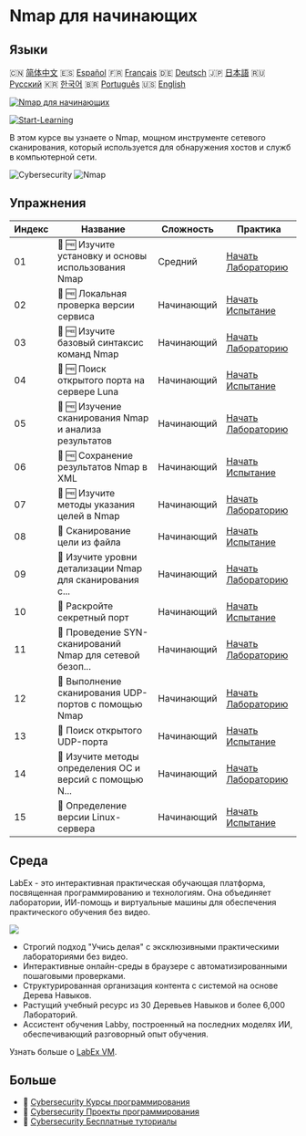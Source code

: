 # Nmap для начинающих

## Языки

🇨🇳 [简体中文](README_zh.md) 🇪🇸 [Español](README_es.md) 🇫🇷 [Français](README_fr.md) 🇩🇪 [Deutsch](README_de.md) 🇯🇵 [日本語](README_ja.md) 🇷🇺 [Русский](README_ru.md) 🇰🇷 [한국어](README_ko.md) 🇧🇷 [Português](README_pt.md) 🇺🇸 [English](README.md) 

[![Nmap для начинающих](https://cover-creator.labex.io/nmap-for-beginners.png?lang=ru)](https://labex.io/ru/courses/nmap-for-beginners)

[![Start-Learning](https://img.shields.io/badge/Start-Learning-whitesmoke?style=for-the-badge)](https://labex.io/ru/courses/nmap-for-beginners)

В этом курсе вы узнаете о Nmap, мощном инструменте сетевого сканирования, который используется для обнаружения хостов и служб в компьютерной сети.

![Cybersecurity](https://img.shields.io/badge/Cybersecurity-whitesmoke?style=for-the-badge&logo=cybersecurity)
![Nmap](https://img.shields.io/badge/Nmap-whitesmoke?style=for-the-badge&logo=nmap)


## Упражнения

|   Индекс | Название                                                  | Сложность   | Практика                                                                                                                                      |
|----------|-----------------------------------------------------------|-------------|-----------------------------------------------------------------------------------------------------------------------------------------------|
|       01 | 📖 🆓 Изучите установку и основы использования Nmap       | Средний     | <a target='_blank' href='https://labex.io/ru/tutorials/nmap-learn-nmap-installation-and-basic-usage-415924'>Начать Лабораторию</a>            |
|       02 | 🎯 🆓 Локальная проверка версии сервиса                   | Начинающий  | <a target='_blank' href='https://labex.io/ru/tutorials/nmap-verify-service-version-locally-548693'>Начать Испытание</a>                       |
|       03 | 📖 🆓 Изучите базовый синтаксис команд Nmap               | Начинающий  | <a target='_blank' href='https://labex.io/ru/tutorials/nmap-learn-nmap-basic-command-syntax-415919'>Начать Лабораторию</a>                    |
|       04 | 🎯 🆓 Поиск открытого порта на сервере Luna               | Начинающий  | <a target='_blank' href='https://labex.io/ru/tutorials/nmap-find-open-port-on-luna-server-548697'>Начать Испытание</a>                        |
|       05 | 📖 🆓 Изучение сканирования Nmap и анализа результатов    | Начинающий  | <a target='_blank' href='https://labex.io/ru/tutorials/nmap-learn-nmap-scanning-and-output-analysis-415926'>Начать Лабораторию</a>            |
|       06 | 🎯 🆓 Сохранение результатов Nmap в XML                   | Начинающий  | <a target='_blank' href='https://labex.io/ru/tutorials/nmap-save-nmap-output-to-xml-548705'>Начать Испытание</a>                              |
|       07 | 📖 🆓 Изучите методы указания целей в Nmap                | Начинающий  | <a target='_blank' href='https://labex.io/ru/tutorials/nmap-learn-target-specification-techniques-in-nmap-415935'>Начать Лабораторию</a>      |
|       08 | 🎯  Сканирование цели из файла                            | Начинающий  | <a target='_blank' href='https://labex.io/ru/tutorials/nmap-scan-target-from-file-548715'>Начать Испытание</a>                                |
|       09 | 📖  Изучите уровни детализации Nmap для сканирования с... | Начинающий  | <a target='_blank' href='https://labex.io/ru/tutorials/nmap-explore-nmap-verbosity-levels-for-network-scanning-415939'>Начать Лабораторию</a> |
|       10 | 🎯  Раскройте секретный порт                              | Начинающий  | <a target='_blank' href='https://labex.io/ru/tutorials/nmap-uncover-the-secret-port-548724'>Начать Испытание</a>                              |
|       11 | 📖  Проведение SYN-сканирований Nmap для сетевой безоп... | Начинающий  | <a target='_blank' href='https://labex.io/ru/tutorials/nmap-conduct-nmap-syn-scans-for-network-security-415934'>Начать Лабораторию</a>        |
|       12 | 📖  Выполнение сканирования UDP-портов с помощью Nmap     | Начинающий  | <a target='_blank' href='https://labex.io/ru/tutorials/nmap-perform-udp-port-scanning-with-nmap-415938'>Начать Лабораторию</a>                |
|       13 | 🎯  Поиск открытого UDP-порта                             | Начинающий  | <a target='_blank' href='https://labex.io/ru/tutorials/nmap-find-open-udp-port-548746'>Начать Испытание</a>                                   |
|       14 | 📖  Изучите методы определения ОС и версий с помощью N... | Начинающий  | <a target='_blank' href='https://labex.io/ru/tutorials/nmap-learn-nmap-os-and-version-detection-techniques-415925'>Начать Лабораторию</a>     |
|       15 | 🎯  Определение версии Linux-сервера                      | Начинающий  | <a target='_blank' href='https://labex.io/ru/tutorials/nmap-identify-linux-server-version-548747'>Начать Испытание</a>                        |

## Среда

LabEx - это интерактивная практическая обучающая платформа, посвященная программированию и технологиям. Она объединяет лаборатории, ИИ-помощь и виртуальные машины для обеспечения практического обучения без видео.

![](https://tutorial-screenshot.getvm.io/images/vm-1725247253.png)

- Строгий подход "Учись делая" с эксклюзивными практическими лабораториями без видео.
- Интерактивные онлайн-среды в браузере с автоматизированными пошаговыми проверками.
- Структурированная организация контента с системой на основе Дерева Навыков.
- Растущий учебный ресурс из 30 Деревьев Навыков и более 6,000 Лабораторий.
- Ассистент обучения Labby, построенный на последних моделях ИИ, обеспечивающий разговорный опыт обучения.

Узнать больше о [LabEx VM](https://support.labex.io/using-labex/virtual-machine).

## Больше

- 🔗 [Cybersecurity Курсы программирования](https://github.com/labex-labs/awesome-programming-courses)
- 🔗 [Cybersecurity Проекты программирования](https://github.com/labex-labs/awesome-programming-projects)
- 🔗 [Cybersecurity Бесплатные туториалы](https://github.com/labex-labs/cybersecurity-free-tutorials)

